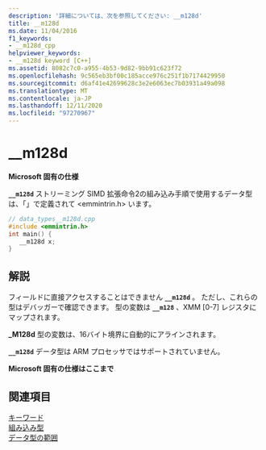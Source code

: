 ```yaml
---
description: '詳細については、次を参照してください: __m128d'
title: __m128d
ms.date: 11/04/2016
f1_keywords:
- __m128d_cpp
helpviewer_keywords:
- __m128d keyword [C++]
ms.assetid: 8082c7c0-a955-4b53-9d82-9bb91c623f72
ms.openlocfilehash: 9c565eb3bf00c185acce976c251f1b7174429950
ms.sourcegitcommit: d6af41e42699628c3e2e6063ec7b03931a49a098
ms.translationtype: MT
ms.contentlocale: ja-JP
ms.lasthandoff: 12/11/2020
ms.locfileid: "97270967"
---
```

# <a name="__m128d"></a>__m128d

**Microsoft 固有の仕様**

**`__m128d`** ストリーミング SIMD 拡張命令2の組み込み手順で使用するデータ型は、「」で定義されて \<emmintrin.h> います。

```cpp
// data_types__m128d.cpp
#include <emmintrin.h>
int main() {
   __m128d x;
}
```

## <a name="remarks"></a>解説

フィールドに直接アクセスすることはできません **`__m128d`** 。 ただし、これらの型はデバッガーで確認できます。 型の変数は **`__m128`** 、XMM [0-7] レジスタにマップされます。

**_M128d** 型の変数は、16バイト境界に自動的にアラインされます。

**`__m128d`** データ型は ARM プロセッサではサポートされていません。

**Microsoft 固有の仕様はここまで**

## <a name="see-also"></a>関連項目

[キーワード](../cpp/keywords-cpp.md)<br/>
[組み込み型](../cpp/fundamental-types-cpp.md)<br/>
[データ型の範囲](../cpp/data-type-ranges.md)
